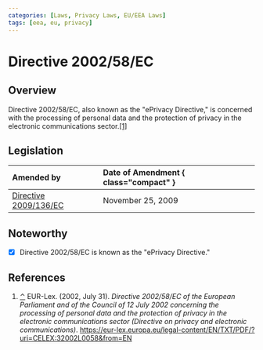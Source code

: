 ```yaml
---
categories: [Laws, Privacy Laws, EU/EEA Laws]
tags: [eea, eu, privacy]
---
```


# Directive 2002/58/EC

## Overview

<span id="rev1"></span>Directive 2002/58/EC, also known as the "ePrivacy Directive," is concerned with the processing of personal data and the protection of privacy in the electronic communications sector.[[1]](#ref1)

## Legislation

Amended by | Date of Amendment { class="compact" }
:--- | :---
[Directive 2009/136/EC](/laws/directive-2009-136-ec.md) | November 25, 2009

## Noteworthy

- [x] Directive 2002/58/EC is known as the "ePrivacy Directive."

## References

1. <span id="ref1"></span>[⌃](#rev1) EUR-Lex. (2002, July 31). *Directive 2002/58/EC of the European Parliament and of the Council of 12 July 2002 concerning the processing of personal data and the protection of privacy in the electronic communications sector (Directive on privacy and electronic communications)*. https://eur-lex.europa.eu/legal-content/EN/TXT/PDF/?uri=CELEX:32002L0058&from=EN